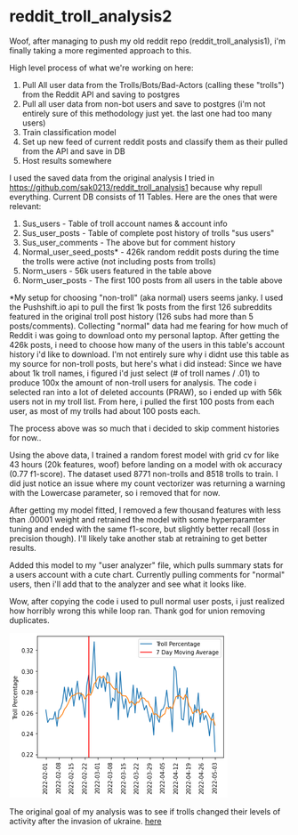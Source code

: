# reddit_troll_analysis2


Woof, after managing to push my old reddit repo (reddit_troll_analysis1), i'm finally taking a more regimented approach to this.

High level process of what we're working on here:
1. Pull All user data from the Trolls/Bots/Bad-Actors (calling these "trolls") from the Reddit API and saving to postgres
2. Pull all user data from non-bot users and save to postgres (i'm not entirely sure of this methodology just yet. the last one had too many users)
3. Train classification model
4. Set up new feed of current reddit posts and classify them as their pulled from the API and save in DB
5. Host results somewhere


I used the saved data from the original analysis I tried in https://github.com/sak0213/reddit_troll_analysis1 because why repull everything. Current DB consists of 11 Tables. Here are the ones that were relevant:
1. Sus_users - Table of troll account names & account info
2. Sus_user_posts - Table of complete post history of trolls "sus users"
3. Sus_user_comments - The above but for comment history
4. Normal_user_seed_posts* - 426k random reddit posts during the time the trolls were active (not including posts from trolls)
5. Norm_users - 56k users featured in the table above
6. Norm_user_posts - The first 100 posts from all users in the table above

*My setup for choosing "non-troll" (aka normal) users seems janky. I used the Pushshift.io api to pull the first 1k posts from the first 126 subreddits featured in the original troll post history (126 subs had more than 5 posts/comments). Collecting "normal" data had me fearing for how much of Reddit i was going to download onto my personal laptop. After getting the 426k posts, i need to choose how many of the users in this  table's account history i'd like to download. I'm not entirely sure why i didnt use this table as my source for non-troll posts, but here's what i did instead:
Since we have about 1k troll names, i figured i'd just select (# of troll names / .01) to produce 100x the amount of non-troll users for analysis. The code i selected ran into a lot of deleted accounts (PRAW), so i ended up with 56k users not in my troll list. From here, i pulled the first 100 posts from each user, as most of my trolls had about 100 posts each.

The process above was so much that i decided to skip comment histories for now..

Using the above data, I trained a random forest model with grid cv for like 43 hours (20k features, woof) before landing on a model with ok accuracy (0.77 f1-score). The dataset used 8771 non-trolls and 8518 trolls to train. I did just notice an issue where my count vectorizer was returning a warning with the Lowercase parameter, so i removed that for now.

After getting my model fitted, I removed a few thousand features with less than .00001 weight and retrained the model with some hyperparamter tuning and ended with the same f1-score, but slightly better recall (loss in precision though). I'll likely take another stab at retraining to get better results.

Added this model to my "user analyzer" file, which pulls summary stats for a users account with a cute chart. Currently pulling comments for "normal" users, then i'll add that to the analyzer and see what it looks like.

Wow, after copying the code i used to pull normal user posts, i just realized how horribly wrong this while loop ran. Thank god for union removing duplicates.


<img src="output.png">



The original goal of my analysis was to see if trolls changed their levels of activity after the invasion of ukraine. [here](reddit_analysis.ipynb)